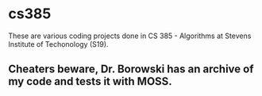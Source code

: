 # cs385
These are various coding projects done in CS 385 - Algorithms at Stevens Institute of Techonology (S19).

## Cheaters beware, Dr. Borowski has an archive of my code and tests it with MOSS.
